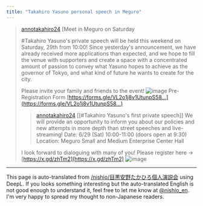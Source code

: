 ```yaml
---
title: "Takahiro Yasuno personal speech in Meguro"
---
```


> [annotakahiro24](https://x.com/annotakahiro24/status/1805730317539410396) [Meet in Meguro on Saturday
>
>  #Takahiro Yasuno's private speech will be held this weekend on Saturday, 29th from 10:00! Since yesterday's announcement, we have already received more applications than expected, and we hope to fill the venue with supporters and create a space with a concentrated amount of passion to convey what Yasuno hopes to achieve as the governor of Tokyo, and what kind of future he wants to create for the city.
>
>  Please invite your family and friends to the event!
>  ![image](https://gyazo.com/9336f8694446a2040bf09e699015fd68/thumb/1000)
>  Pre-Registration Form
>  [https://forms.gle/VL2o1j8v1UtunpS58…](https://forms.gle/VL2o1j8v1UtunpS58…)
>  >[annotakahiro24](https://x.com/annotakahiro24/status/1805412621098926245) [[#Takahiro Yasuno's first private speech]]
>  We will provide an opportunity to inform you about our policies and new attempts in more depth than street speeches and live-streaming!
>  Date: 6/29 (Sat) 10:00-11:00 (doors open at 9:30)
>  Location: Meguro Small and Medium Enterprise Center Hall
>
>  I look forward to dialoguing with many of you! Please register here -> [https://x.gd/zhTm2](https://x.gd/zhTm2)
>  ![image](https://pbs.twimg.com/media/GQ4dMvHawAAcyfG?format=jpg&name=medium#.png)


---
This page is auto-translated from [/nishio/目黒安野たかひろ個人演説会](https://scrapbox.io/nishio/目黒安野たかひろ個人演説会) using DeepL. If you looks something interesting but the auto-translated English is not good enough to understand it, feel free to let me know at [@nishio_en](https://twitter.com/nishio_en). I'm very happy to spread my thought to non-Japanese readers.